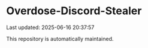# Overdose-Discord-Stealer

Last updated: 2025-06-16 20:37:57

This repository is automatically maintained.
